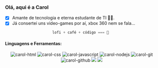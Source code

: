 ### Olá, aqui é a Carol

- [x] Amante de tecnologia e eterna estudante de TI 👩‍💻.
- [x] Já consertei uns video-games por aí, xbox 360 nem se fala...

<div align="center">
  
```js 
lofi + café + código === 💜 
```
  
</div>

#### Linguagens e Ferramentas:
<div align="center">

![carol-html](https://img.shields.io/badge/HTML5-E34F26?style=for-the-badge&logo=html5&logoColor=white)
![carol-css](https://img.shields.io/badge/CSS3-1572B6?style=for-the-badge&logo=css3&logoColor=white)
![carol-javascript](https://img.shields.io/badge/JavaScript-F7DF1E?style=for-the-badge&logo=javascript&logoColor=black)
![carol-nodejs](https://img.shields.io/badge/Node.js-43853D?style=for-the-badge&logo=node.js&logoColor=white)
![carol-git](https://img.shields.io/badge/GIT-E44C30?style=for-the-badge&logo=git&logoColor=white)
![carol-github](https://img.shields.io/badge/GitHub-100000?style=for-the-badge&logo=github&logoColor=white)
  <a href="https://www.linkedin.com/in/alvs-carolina" target="_blank"><img src="https://img.shields.io/badge/LinkedIn-0077B5?style=for-the-badge&logo=linkedin&logoColor=white"></a>
  <a href="https://app.slack.com/client/T0NNB6T0R/D03N2M9014N/rimeto_profile/U03N97WD0V9" target="_blank"><img src="https://img.shields.io/badge/Slack-4A154B?style=for-the-badge&logo=slack&logoColor=white"></a>
</div>
